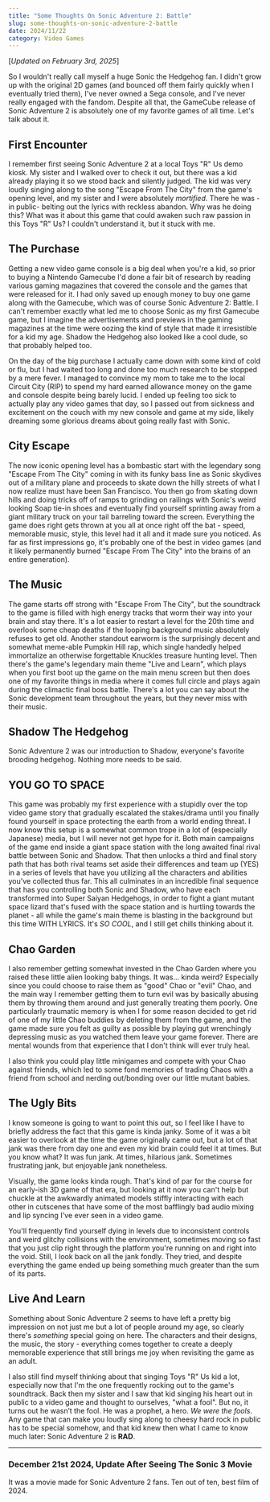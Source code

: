 ```yaml
---
title: "Some Thoughts On Sonic Adventure 2: Battle"
slug: some-thoughts-on-sonic-adventure-2-battle
date: 2024/11/22
category: Video Games
---
```

[*Updated on February 3rd, 2025*]

So I wouldn't really call myself a huge Sonic the Hedgehog fan. I didn't grow up with the original 2D games (and bounced off them fairly quickly when I eventually tried them), I've never owned a Sega console, and I've never really engaged with the fandom. Despite all that, the GameCube release of Sonic Adventure 2 is absolutely one of my favorite games of all time. Let's talk about it. 

## First Encounter

I remember first seeing Sonic Adventure 2 at a local Toys "R" Us demo kiosk. My sister and I walked over to check it out, but there was a kid already playing it so we stood back and silently judged. The kid was very loudly singing along to the song "Escape From The City" from the game's opening level, and my sister and I were absolutely *mortified*. There he was -in public- belting out the lyrics with reckless abandon. Why was he doing this? What was it about this game that could awaken such raw passion in this Toys "R" Us? I couldn't understand it, but it stuck with me.

## The Purchase 

Getting a new video game console is a big deal when you're a kid, so prior to buying a Nintendo Gamecube I'd done a fair bit of research by reading various gaming magazines that covered the console and the games that were released for it. I had only saved up enough money to buy one game along with the Gamecube, which was of course Sonic Adventure 2: Battle. I can't remember exactly what led me to choose Sonic as my first Gamecube game, but I imagine the advertisements and previews in the gaming magazines at the time were oozing the kind of style that made it irresistible for a kid my age. Shadow the Hedgehog also looked like a cool dude, so that probably helped too.

On the day of the big purchase I actually came down with some kind of cold or flu, but I had waited too long and done too much research to be stopped by a mere fever. I managed to convince my mom to take me to the local Circuit City (RIP) to spend my hard earned allowance money on the game and console despite being barely lucid. I ended up feeling too sick to actually play any video games that day, so I passed out from sickness and excitement on the couch with my new console and game at my side, likely dreaming some glorious dreams about going really fast with Sonic. 

## City Escape

The now iconic opening level has a bombastic start with the legendary song "Escape From The City" coming in with its funky bass line as Sonic skydives out of a military plane and proceeds to skate down the hilly streets of what I now realize must have been San Francisco. You then go from skating down hills and doing tricks off of ramps to grinding on railings with Sonic's weird looking Soap tie-in shoes and eventually find yourself sprinting away from a giant military truck on your tail barreling toward the screen. Everything the game does right gets thrown at you all at once right off the bat - speed, memorable music, style, this level had it all and it made sure you noticed. As far as first impressions go, it's probably one of the best in video games (and it likely permanently burned "Escape From The City" into the brains of an entire generation). 

## The Music

The game starts off strong with "Escape From The City", but the soundtrack to the game is filled with high energy tracks that worm their way into your brain and stay there. It's a lot easier to restart a level for the 20th time and overlook some cheap deaths if the looping background music absolutely refuses to get old. Another standout earworm is the surprisingly decent and somewhat meme-able Pumpkin Hill rap, which single handedly helped immortalize an otherwise forgettable Knuckles treasure hunting level. Then there's the game's legendary main theme "Live and Learn", which plays when you first boot up the game on the main menu screen but then does one of my favorite things in media where it comes full circle and plays again during the climactic final boss battle. There's a lot you can say about the Sonic development team throughout the years, but they never miss with their music. 

## Shadow The Hedgehog

Sonic Adventure 2 was our introduction to Shadow, everyone's favorite brooding hedgehog. Nothing more needs to be said.

## YOU GO TO SPACE

This game was probably my first experience with a stupidly over the top video game story that gradually escalated the stakes/drama until you finally found yourself in space protecting the earth from a world ending threat. I now know this setup is a somewhat common trope in a lot of (especially Japanese) media, but I will never not get hype for it. Both main campaigns of the game end inside a giant space station with the long awaited final rival battle between Sonic and Shadow. That then unlocks a third and final story path that has both rival teams set aside their differences and team up (YES) in a series of levels that have you utilizing all the characters and abilities you've collected thus far. This all culminates in an incredible final sequence that has you controlling both Sonic and Shadow, who have each transformed into Super Saiyan Hedgehogs, in order to fight a giant mutant space lizard that's fused with the space station and is hurtling towards the planet - all while the game's main theme is blasting in the background but this time WITH LYRICS. It's *SO COOL*, and I still get chills thinking about it. 

## Chao Garden

I also remember getting somewhat invested in the Chao Garden where you raised these little alien looking baby things. It was... kinda weird? Especially since you could choose to raise them as "good" Chao or "evil" Chao, and the main way I remember getting them to turn evil was by basically abusing them by throwing them around and just generally treating them poorly. One particularly traumatic memory is when I for some reason decided to get rid of one of my little Chao buddies by deleting them from the game, and the game made sure you felt as guilty as possible by playing gut wrenchingly depressing music as you watched them leave your game forever. There are mental wounds from that experience that I don't think will ever truly heal. 

I also think you could play little minigames and compete with your Chao against friends, which led to some fond memories of trading Chaos with a friend from school and nerding out/bonding over our little mutant babies. 

## The Ugly Bits

I know someone is going to want to point this out, so I feel like I have to briefly address the fact that this game is kinda janky. Some of it was a bit easier to overlook at the time the game originally came out, but a lot of that jank was there from day one and even my kid brain could feel it at times. But you know what? It was fun jank. At times, hilarious jank. Sometimes frustrating jank, but enjoyable jank nonetheless. 

Visually, the game looks kinda rough. That's kind of par for the course for an early-ish 3D game of that era, but looking at it now you can't help but chuckle at the awkwardly animated models stiffly interacting with each other in cutscenes that have some of the most bafflingly bad audio mixing and lip syncing I've ever seen in a video game. 

You'll frequently find yourself dying in levels due to inconsistent controls and weird glitchy collisions with the environment, sometimes moving so fast that you just clip right through the platform you're running on and right into the void. Still, I look back on all the jank fondly. They tried, and despite everything the game ended up being something much greater than the sum of its parts.

## Live And Learn

Something about Sonic Adventure 2 seems to have left a pretty big impression on not just me but a lot of people around my age, so clearly there's *something* special going on here. The characters and their designs, the music, the story - everything comes together to create a deeply memorable experience that still brings me joy when revisiting the game as an adult.

I also still find myself thinking about that singing Toys "R" Us kid a lot, especially now that I'm the one frequently rocking out to the game's soundtrack. Back then my sister and I saw that kid singing his heart out in public to a video game and thought to ourselves, "what a fool". But no, it turns out he wasn’t the fool. He was a prophet, a hero. *We were the fools*. Any game that can make you loudly sing along to cheesy hard rock in public has to be special somehow, and that kid knew then what I came to know much later: Sonic Adventure 2 is **RAD**. 

---

### December 21st 2024, Update After Seeing The Sonic 3 Movie 

It was a movie made for Sonic Adventure 2 fans. Ten out of ten, best film of 2024. 